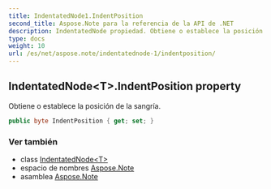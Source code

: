 ```yaml
---
title: IndentatedNode1.IndentPosition
second_title: Aspose.Note para la referencia de la API de .NET
description: IndentatedNode propiedad. Obtiene o establece la posición de la sangría.
type: docs
weight: 10
url: /es/net/aspose.note/indentatednode-1/indentposition/
---
```

## IndentatedNode&lt;T&gt;.IndentPosition property

Obtiene o establece la posición de la sangría.

```csharp
public byte IndentPosition { get; set; }
```

### Ver también

* class [IndentatedNode&lt;T&gt;](../)
* espacio de nombres [Aspose.Note](../../indentatednode-1/)
* asamblea [Aspose.Note](../../../)


